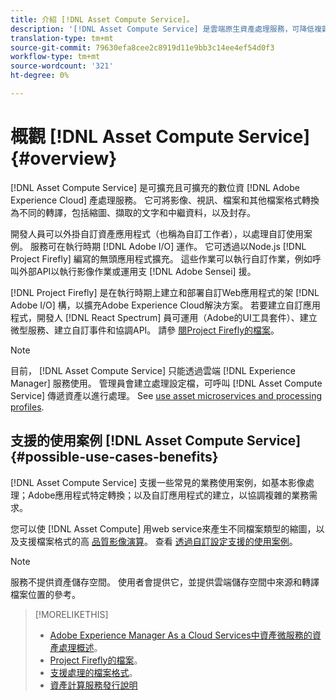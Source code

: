```yaml
---
title: 介紹 [!DNL Asset Compute Service]。
description: '[!DNL Asset Compute Service] 是雲端原生資產處理服務，可降低複雜性並改善可擴充性。'
translation-type: tm+mt
source-git-commit: 79630efa8cee2c8919d11e9bb3c14ee4ef54d0f3
workflow-type: tm+mt
source-wordcount: '321'
ht-degree: 0%

---
```



# 概觀 [!DNL Asset Compute Service] {#overview}

[!DNL Asset Compute Service] 是可擴充且可擴充的數位資 [!DNL Adobe Experience Cloud] 產處理服務。 它可將影像、視訊、檔案和其他檔案格式轉換為不同的轉譯，包括縮圖、擷取的文字和中繼資料，以及封存。

開發人員可以外掛自訂資產應用程式（也稱為自訂工作者），以處理自訂使用案例。 服務可在執行時期 [!DNL Adobe I/O] 運作。 它可透過以Node.js [!DNL Project Firefly] 編寫的無頭應用程式擴充。 這些作業可以執行自訂作業，例如呼叫外部API以執行影像作業或運用支 [!DNL Adobe Sensei] 援。

[!DNL Project Firefly] 是在執行時期上建立和部署自訂Web應用程式的架 [!DNL Adobe I/O] 構，以擴充Adobe Experience Cloud解決方案。 若要建立自訂應用程式，開發人 [!DNL React Spectrum] 員可運用（Adobe的UI工具套件）、建立微型服務、建立自訂事件和協調API。 請參 [閱Project Firefly的檔案](https://www.adobe.io/apis/experienceplatform/project-firefly/docs.html)。

>[!NOTE]
>
>目前， [!DNL Asset Compute Service] 只能透過雲端 [!DNL Experience Manager] 服務使用。 管理員會建立處理設定檔，可呼叫 [!DNL Asset Compute Service] 傳遞資產以進行處理。 See [use asset microservices and processing profiles](https://experienceleague.adobe.com/docs/experience-manager-cloud-service/assets/manage/asset-microservices-configure-and-use.html).

## 支援的使用案例 [!DNL Asset Compute Service] {#possible-use-cases-benefits}

[!DNL Asset Compute Service] 支援一些常見的業務使用案例，如基本影像處理；Adobe應用程式特定轉換；以及自訂應用程式的建立，以協調複雜的業務需求。

您可以使 [!DNL Asset Compute] 用web service來產生不同檔案類型的縮圖，以及支援檔案格式的高 [品質影像演算](https://experienceleague.adobe.com/docs/experience-manager-cloud-service/assets/file-format-support.html)。 查看 [透過自訂設定支援的使用案例](https://experienceleague.adobe.com/docs/experience-manager-cloud-service/assets/manage/asset-microservices-configure-and-use.html)。

>[!NOTE]
>
>服務不提供資產儲存空間。 使用者會提供它，並提供雲端儲存空間中來源和轉譯檔案位置的參考。

<!-- TBD: Should this be mentioned in the docs?

|Asset Compute Service does not do this|Expectations from implementing client|
|---|---|
| Binary uploads or API-based asset ingestion. | Use other methods to ingest assets. |
| Store binaries or any persisted data across processing requests.| Each request is independent so treat it as a standalone request by sharing binary and processing instructions. |
| Store any configurations such as processing rules or settings for a user or an organization's account. | Add processing request to each request/instruction. |
| Direct event handling of asset creation events from storage systems and processing completed notifications, and errors. | Use Adobe I/O Events and other methods. |

-->

>[!MORELIKETHIS]
>
>* [Adobe Experience Manager As a Cloud Services中資產微服務的資產處理概述](https://experienceleague.adobe.com/docs/experience-manager-cloud-service/assets/asset-microservices-overview.html)。
>* [Project Firefly的檔案](https://www.adobe.io/apis/experienceplatform/project-firefly/docs.html)。
>* [支援處理的檔案格式](https://experienceleague.adobe.com/docs/experience-manager-cloud-service/assets/file-format-support.html)。
>* [資產計算服務發行說明](release-notes.md)


<!-- **TBD:**
* Clarify the service can only be used within AEM as Cloud Service. The docs provided as context for custom application developers. Not to be used as a standalone service.
  ** and API as that plays a role in custom applications (accepting standard params, invoking Nui itself in the future, etc. (this is an outlook))

* link to aem as cloud service docs on asset ingestion and customization with processing profiles.
-->
